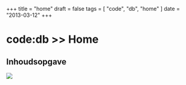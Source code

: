 +++
title = "home"
draft = false
tags = [
    "code",
    "db",
    "home"
]
date = "2013-03-12"
+++
# code:db >> Home 

## Inhoudsopgave 

<img style='' src='/img/indexmenu>.|js navbar nocookie'>
